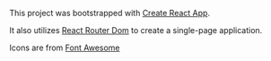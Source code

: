 This project was bootstrapped with [Create React App](https://github.com/facebook/create-react-app).

It also utilizes [React Router Dom](https://reacttraining.com/react-router/web/guides/quick-start) to create
a single-page application.

Icons are from [Font Awesome](https://fontawesome.com/)
